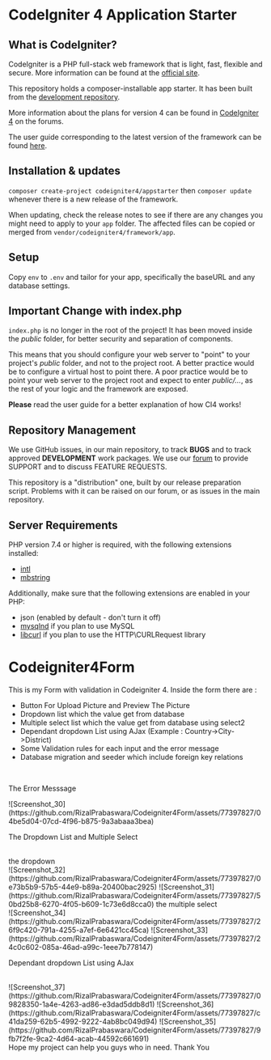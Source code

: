 # CodeIgniter 4 Application Starter

## What is CodeIgniter?

CodeIgniter is a PHP full-stack web framework that is light, fast, flexible and secure.
More information can be found at the [official site](https://codeigniter.com).

This repository holds a composer-installable app starter.
It has been built from the
[development repository](https://github.com/codeigniter4/CodeIgniter4).

More information about the plans for version 4 can be found in [CodeIgniter 4](https://forum.codeigniter.com/forumdisplay.php?fid=28) on the forums.

The user guide corresponding to the latest version of the framework can be found
[here](https://codeigniter4.github.io/userguide/).

## Installation & updates

`composer create-project codeigniter4/appstarter` then `composer update` whenever
there is a new release of the framework.

When updating, check the release notes to see if there are any changes you might need to apply
to your `app` folder. The affected files can be copied or merged from
`vendor/codeigniter4/framework/app`.

## Setup

Copy `env` to `.env` and tailor for your app, specifically the baseURL
and any database settings.

## Important Change with index.php

`index.php` is no longer in the root of the project! It has been moved inside the *public* folder,
for better security and separation of components.

This means that you should configure your web server to "point" to your project's *public* folder, and
not to the project root. A better practice would be to configure a virtual host to point there. A poor practice would be to point your web server to the project root and expect to enter *public/...*, as the rest of your logic and the
framework are exposed.

**Please** read the user guide for a better explanation of how CI4 works!

## Repository Management

We use GitHub issues, in our main repository, to track **BUGS** and to track approved **DEVELOPMENT** work packages.
We use our [forum](http://forum.codeigniter.com) to provide SUPPORT and to discuss
FEATURE REQUESTS.

This repository is a "distribution" one, built by our release preparation script.
Problems with it can be raised on our forum, or as issues in the main repository.

## Server Requirements

PHP version 7.4 or higher is required, with the following extensions installed:

- [intl](http://php.net/manual/en/intl.requirements.php)
- [mbstring](http://php.net/manual/en/mbstring.installation.php)

Additionally, make sure that the following extensions are enabled in your PHP:

- json (enabled by default - don't turn it off)
- [mysqlnd](http://php.net/manual/en/mysqlnd.install.php) if you plan to use MySQL
- [libcurl](http://php.net/manual/en/curl.requirements.php) if you plan to use the HTTP\CURLRequest library
# Codeigniter4Form

This is my Form with validation in Codeigniter 4. 
Inside the form there are :
<ul>
  <li>Button For Upload Picture and Preview The Picture</li>
  <li>Dropdown list which the value get from database</li>
  <li>Multiple select list which the value get from database using select2</li>
  <li>Dependant dropdown List using AJax (Example : Country->City->District)</li>
  <li>Some Validation rules for each input and the error message</li>
  <li>Database migration and seeder which include foreign key relations</li>
</ul>
<br/>
<p>The Error Messsage</p>
![Screenshot_30](https://github.com/RizalPrabaswara/Codeigniter4Form/assets/77397827/04be5d04-07cd-4f96-b875-9a3abaaa3bea)
<br/>
<p>The Dropdown List and Multiple Select</p> <br/>
the dropdown <br/>
![Screenshot_32](https://github.com/RizalPrabaswara/Codeigniter4Form/assets/77397827/0e73b5b9-57b5-44e9-b89a-20400bac2925)
![Screenshot_31](https://github.com/RizalPrabaswara/Codeigniter4Form/assets/77397827/50bd25b8-6270-4f05-b609-1c73e6d8cca0)
the multiple select <br/>
![Screenshot_34](https://github.com/RizalPrabaswara/Codeigniter4Form/assets/77397827/26f9c420-791a-4255-a7ef-6e6421cc45ca)
![Screenshot_33](https://github.com/RizalPrabaswara/Codeigniter4Form/assets/77397827/24c0c602-085a-46ad-a99c-1eee7b778147)

<p>Dependant dropdown List using AJax</p> <br/>
![Screenshot_37](https://github.com/RizalPrabaswara/Codeigniter4Form/assets/77397827/09828350-1a4e-4263-ad86-e3dad5ddb8d1)
![Screenshot_36](https://github.com/RizalPrabaswara/Codeigniter4Form/assets/77397827/c41da259-62b5-4992-9222-4ab8bc049d94)
![Screenshot_35](https://github.com/RizalPrabaswara/Codeigniter4Form/assets/77397827/9fb7f2fe-9ca2-4d64-acab-44592c661691)
<br/>
Hope my project can help you guys who in need. Thank You
